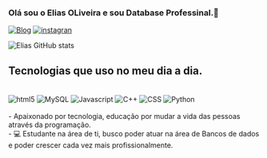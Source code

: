### Olá sou o Elias OLiveira e sou Database Professinal.👋

[![Blog](https://img.shields.io/badge/LinkedIn-0077B5?style=for-the-badge&logo=linkedin&logoColor=white)](https://www.linkedin.com/in/eliasoliveiradb/)
[![instagran](https://img.shields.io/badge/Instagram-E4405F?style=for-the-badge&logo=instagram&logoColor=white)](https://www.instagram.com/elias_0liveira/)

![Elias GitHub stats](https://github-readme-stats.vercel.app/api?username=EliasOliveira1&show_icons=true&theme=dracula)

## Tecnologias que uso no meu dia a dia.

<div style="displey: inline_block"><br/>
    <img align="center" alt="html5" src="https://img.shields.io/badge/HTML-239120?style=for-the-badge&logo=html5&logoColor=white"/>
    <img align="center" alt="MySQL" src="https://img.shields.io/badge/MySQL-00000F?style=for-the-badge&logo=mysql&logoColor=white"/>
    <img align="center" alt="Javascript" src="https://img.shields.io/badge/JavaScript-F7DF1E?style=for-the-badge&logo=javascript&logoColor=black"/>
    <img align="center" alt="C++" src="https://img.shields.io/badge/C%2B%2B-00599C?style=for-the-badge&logo=c%2B%2B&logoColor=white"/>
    <img align="center" alt="CSS" src="https://img.shields.io/badge/CSS3-1572B6?style=for-the-badge&logo=css3&logoColor=white"/>
    <img align="center" alt="Python" src="https://img.shields.io/badge/Python-14354C?style=for-the-badge&logo=python&logoColor=white"/>
</div><br/>
- Apaixonado por tecnologia, educação por mudar a vida das pessoas através da programação.
<br/>
- 💻 Estudante na área de ti, busco poder atuar na área de Bancos de dados e poder crescer cada vez mais profissionalmente.

